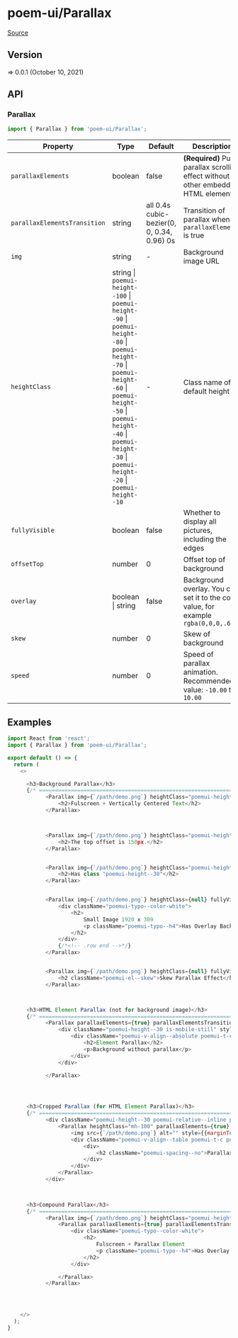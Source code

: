 # poem-ui/Parallax

[Source](https://github.com/xizon/poem-ui/tree/main/src/Parallax)

## Version

=> 0.0.1 (October 10, 2021)

## API

### Parallax
```js
import { Parallax } from 'poem-ui/Parallax';
```
| Property | Type | Default | Description |
| --- | --- | --- | --- |
| `parallaxElements` | boolean | false | <strong>(Required)</strong> Pure parallax scrolling effect without other embedded HTML elements |
| `parallaxElementsTransition` | string  | all 0.4s cubic-bezier(0, 0, 0.34, 0.96) 0s | Transition of parallax when `parallaxElements` is true |
| `img` | string  | - | Background image URL |
| `heightClass` | string \| `poemui-height--100` \| `poemui-height--90` \| `poemui-height--80` \| `poemui-height--70` \| `poemui-height--60` \| `poemui-height--50` \| `poemui-height--40` \| `poemui-height--30` \| `poemui-height--20` \| `poemui-height--10`  | - | Class name of default height |
| `fullyVisible` | boolean  | false | Whether to display all pictures, including the edges |
| `offsetTop` | number  | 0 | Offset top of background |
| `overlay` | boolean \| string  | false | Background overlay. You can set it to the color value, for example `rgba(0,0,0,.6)` |
| `skew` | number  | 0 | Skew of background |
| `speed` | number  | 0 | Speed of parallax animation. Recommended value: `-10.00` to `10.00` |



## Examples

```js
import React from 'react';
import { Parallax } from 'poem-ui/Parallax';

export default () => {
  return (
    <>

      <h3>Background Parallax</h3>
      {/* ================================================================== */} 
			<Parallax img={`/path/demo.png`} heightClass="poemui-height--100" fullyVisible={false} offsetTop={0} overlay={false} skew={0} speed={0.1}>
				<h2>Fulscreen + Vertically Centered Text</h2>
			</Parallax>



			<Parallax img={`/path/demo.png`} heightClass="poemui-height--100" fullyVisible={false} offsetTop={150} overlay={false} skew={0} speed={0.2}>
				<h2>The top offset is 150px.</h2>
			</Parallax>


			<Parallax img={`/path/demo.png`} heightClass="poemui-height--30" fullyVisible={false} offsetTop={0} overlay={false} skew={0} speed={0.1}>
				<h2>Has class "poemui-height--30"</h2>
			</Parallax>


			<Parallax img={`/path/demo.png`} heightClass={null} fullyVisible={false} offsetTop={150} overlay="rgba(0,0,0,.6)" skew={0} speed={0.3}>
				<div className="poemui-typo--color-white">
					<h2>
						Small Image 1920 x 309
						<p className="poemui-typo--h4">Has Overlay Background</p>
					</h2>
				</div>
				{/*<!-- .row end -->*/}
			</Parallax>


			<Parallax img={`/path/demo.png`} heightClass={null} fullyVisible={false} offsetTop={0} overlay={false} skew={-3} speed={0.3}>
				<h2 className="poemui-el--skew">Skew Parallax Effect</h2>
			</Parallax>



      <h3>HTML Element Parallax (not for background image)</h3>
      {/* ================================================================== */} 
			<Parallax parallaxElements={true} parallaxElementsTransition="all 0.4s cubic-bezier(0, 0, 0.34, 0.96) 0s" speed={-0.7}>
				<div className="poemui-height--30 is-mobile-still" style={{backgroundColor: "#d2ff52", background: "linear-gradient(to bottom, #d2ff52 0%,#91e842 100%)"}}>
					<div className="poemui-v-align--absolute poemui-t-c">
						<h2>Element Parallax</h2>
						<p>Background without parallax</p>
					</div>
				</div>

			</Parallax>




      <h3>Cropped Parallax (for HTML Element Parallax)</h3>
      {/* ================================================================== */} 
			<div className="poemui-height--30 poemui-relative--inline poemui-relative--inline-clip">
				<Parallax heightClass="mh-100" parallaxElements={true} parallaxElementsTransition="all 0.4s cubic-bezier(0, 0, 0.34, 0.96) 0s"speed={-0.07}>
					<img src={`/path/demo.png`} alt="" style={{marginTop: "-20px"}}/>
					<div className="poemui-v-align--table poemui-t-c poemui-overlay poemui-overlay--black poemui-overlay--cover position-absolute poemui-dir--top">
						<div>
							<h2 className="poemui-spacing--no">Parallax only works on inline image 1920 x 600</h2>
						</div>
					</div>
				</Parallax>
			</div>


			
      <h3>Compound Parallax</h3>
      {/* ================================================================== */} 
			<Parallax img={`/path/demo.png`} heightClass="poemui-height--100" fullyVisible={false} offsetTop={150} overlay="rgba(0,0,0,.6)" skew={0} speed={0.4}>
				<Parallax parallaxElements={true} parallaxElementsTransition="all 0.4s cubic-bezier(0, 0, 0.34, 0.96) 0s" speed={-0.4}>
					<div className="poemui-typo--color-white">
						<h2>
							Fulscreen + Parallax Element
							<p className="poemui-typo--h4">Has Overlay Background</p>
						</h2>
					</div>

				</Parallax>
			</Parallax>




    </>
  );
}

```